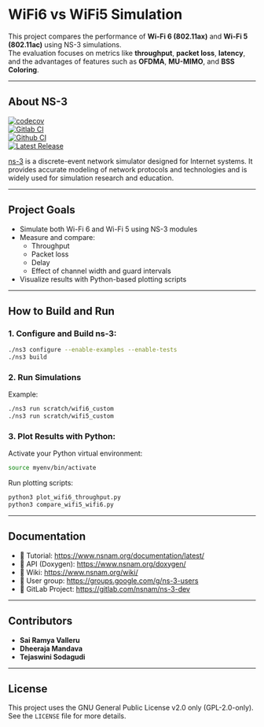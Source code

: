 # WiFi6 vs WiFi5 Simulation

This project compares the performance of **Wi-Fi 6 (802.11ax)** and **Wi-Fi 5 (802.11ac)** using NS-3 simulations.  
The evaluation focuses on metrics like **throughput**, **packet loss**, **latency**, and the advantages of features such as **OFDMA**, **MU-MIMO**, and **BSS Coloring**.

---

## About NS-3

[![codecov](https://codecov.io/gh/nsnam/ns-3-dev-git/branch/master/graph/badge.svg)](https://codecov.io/gh/nsnam/ns-3-dev-git/branch)  
[![Gitlab CI](https://gitlab.com/nsnam/ns-3-dev/badges/master/pipeline.svg)](https://gitlab.com/nsnam/ns-3-dev/-/pipelines)  
[![Github CI](https://github.com/nsnam/ns-3-dev-git/actions/workflows/per_commit.yml/badge.svg)](https://github.com/nsnam/ns-3-dev-git/actions/workflows/per_commit.yml)  
[![Latest Release](https://gitlab.com/nsnam/ns-3-dev/-/badges/release.svg)](https://gitlab.com/nsnam/ns-3-dev/-/releases)

[ns-3](https://www.nsnam.org) is a discrete-event network simulator designed for Internet systems. It provides accurate modeling of network protocols and technologies and is widely used for simulation research and education.

---

## Project Goals

- Simulate both Wi-Fi 6 and Wi-Fi 5 using NS-3 modules
- Measure and compare:
  - Throughput
  - Packet loss
  - Delay
  - Effect of channel width and guard intervals
- Visualize results with Python-based plotting scripts

---

## How to Build and Run

### 1. Configure and Build ns-3:
```bash
./ns3 configure --enable-examples --enable-tests
./ns3 build
```

### 2. Run Simulations
Example:
```bash
./ns3 run scratch/wifi6_custom
./ns3 run scratch/wifi5_custom
```

### 3. Plot Results with Python:
Activate your Python virtual environment:
```bash
source myenv/bin/activate
```

Run plotting scripts:
```bash
python3 plot_wifi6_throughput.py
python3 compare_wifi5_wifi6.py
```

---

## Documentation

- 📖 Tutorial: https://www.nsnam.org/documentation/latest/
- 📘 API (Doxygen): https://www.nsnam.org/doxygen/
- 🧠 Wiki: https://www.nsnam.org/wiki/
- 💬 User group: https://groups.google.com/g/ns-3-users
- 🔧 GitLab Project: https://gitlab.com/nsnam/ns-3-dev

---

## Contributors

- **Sai Ramya Valleru**
- **Dheeraja Mandava**
- **Tejaswini Sodagudi**

---

## License

This project uses the GNU General Public License v2.0 only (GPL-2.0-only).  
See the `LICENSE` file for more details.
